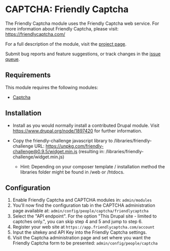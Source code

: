 # CAPTCHA: Friendly Captcha

The Friendly Captcha module uses the Friendly Captcha web service.
For more information about Friendly Captcha, please visit:
https://friendlycaptcha.com/

For a full description of the module, visit the
[project page](https://www.drupal.org/project/friendlycaptcha).

Submit bug reports and feature suggestions, or track changes in the
[issue queue](https://www.drupal.org/project/issues/friendlycaptcha).


## Requirements

This module requires the following modules:

- [Captcha](https://www.drupal.org/project/captcha)


## Installation

- Install as you would normally install a contributed Drupal module. Visit
  https://www.drupal.org/node/1897420 for further information.

- Copy the friendly-challenge javascript library to /libraries/friendly-challenge
  URL: https://unpkg.com/friendly-challenge@0.9.5/widget.min.js
  (resulting in: /libraries/friendly-challenge/widget.min.js)

   - Hint: Depending on your composer template / installation method the libraries
     folder might be found in /web or /htdocs.


## Configuration

1. Enable Friendly Captcha and CAPTCHA modules in:
   `admin/modules`
2. You'll now find the configuration tab in the CAPTCHA
   administration page available at:
   `admin/config/people/captcha/friendlycaptcha`
3. Select the "API endpoint". For the option "This Drupal site - limited to captches
   only.", you can skip step 4 and 5 and jump to step 6.
4. Register your web site at
   `https://app.friendlycaptcha.com/account`
5. Input the sitekey and API Key into the Friendly Captcha settings.
6. Visit the Captcha administration page and set where you
   want the Friendly Captcha form to be presented:
   `admin/config/people/captcha`
